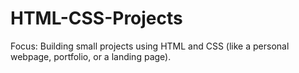 # HTML-CSS-Projects
Focus: Building small projects using HTML and CSS (like a personal webpage, portfolio, or a landing page).
